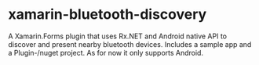 # xamarin-bluetooth-discovery
A Xamarin.Forms plugin that uses Rx.NET and Android native API to discover and present nearby bluetooth devices. Includes a sample app and a Plugin-/nuget project. As for now it only supports Android.
